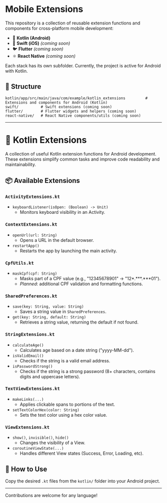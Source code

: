 # Mobile Extensions

This repository is a collection of reusable extension functions and components for cross-platform mobile development:

- 📱 **Kotlin (Android)**
- 🍏 **Swift (iOS)** *(coming soon)*
- 🐦 **Flutter** *(coming soon)*
- ⚛️ **React Native** *(coming soon)*

Each stack has its own subfolder. Currently, the project is active for Android with Kotlin.

## 📁 Structure

```
kotlin/app/src/main/java/com/example/kotlin_extensions         # Extensions and components for Android (Kotlin)
swift/          # Swift extensions (coming soon)
flutter/        # Flutter widgets and helpers (coming soon)
react-native/   # React Native components/utils (coming soon)
```

---

# 📱 Kotlin Extensions

A collection of useful Kotlin extension functions for Android development. These extensions simplify common tasks and improve code readability and maintainability.

## 📦 Available Extensions

### `ActivityExtensions.kt`
- `keyboardListener(isOpen: (Boolean) -> Unit)`
  - Monitors keyboard visibility in an Activity.

### `ContextExtensions.kt`
- `openUrl(url: String)`
  - Opens a URL in the default browser.
- `restartApp()`
  - Restarts the app by launching the main activity.

### `CpfUtils.kt`
- `maskCpf(cpf: String)`
  - Masks part of a CPF value (e.g., "12345678901" -> "12*.***.***01").
  - *Planned*: additional CPF validation and formatting functions.

### `SharedPreferences.kt`
- `save(key: String, value: String)`
  - Saves a string value in `SharedPreferences`.
- `get(key: String, default: String)`
  - Retrieves a string value, returning the default if not found.

### `StringExtensions.kt`
- `calculateAge()`
  - Calculates age based on a date string ("yyyy-MM-dd").
- `isValidEmail()`
  - Checks if the string is a valid email address.
- `isPasswordStrong()`
  - Checks if the string is a strong password (8+ characters, contains digits and uppercase letters).

### `TextViewExtensions.kt`
- `makeLinks(...)`
  - Applies clickable spans to portions of the text.
- `setTextColorHex(color: String)`
  - Sets the text color using a hex color value.

### `ViewExtensions.kt`
- `show()`, `invisible()`, `hide()`
  - Changes the visibility of a View.
- `coroutineViewState(...)`
  - Handles different View states (Success, Error, Loading, etc).

## 🚀 How to Use

Copy the desired `.kt` files from the `kotlin/` folder into your Android project. 

---

Contributions are welcome for any language!

